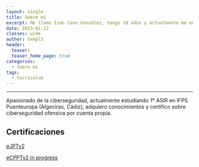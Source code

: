 ```yaml
---
layout: single
title: Sobre mí
excerpt: Me llamo Izan Cano González, tengo 18 años y actualmente me encuentro estudiando 2º SMR en IFPS Puenteuropa (Algeciras, Cádiz).
date: 2023-01-12
classes: wide
author: Sxmpl3
header:
  teaser: 
  teaser_home_page: true
categories:
  - Sobre mí
tags:
  - Currículum
---
```

---

Apasionado de la ciberseguridad, actualmente estudiando 1º ASIR en IFPS Puenteuropa (Algeciras, Cádiz), adquiero conocimientos y certifico sobre ciberseguridad ofensiva por cuenta propia.

## Certificaciones

[eJPTv2](https://sxmpl3.github.io/ejptv2)

[eCPPTv2 in progress](https://sxmpl3.github.io/ecpptv2)

